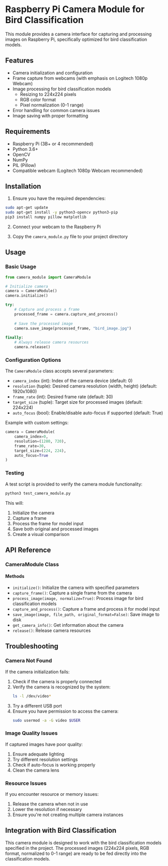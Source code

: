 # Raspberry Pi Camera Module for Bird Classification

This module provides a camera interface for capturing and processing images on Raspberry Pi, specifically optimized for bird classification models.

## Features

- Camera initialization and configuration
- Frame capture from webcams (with emphasis on Logitech 1080p Webcam)
- Image processing for bird classification models
  - Resizing to 224x224 pixels
  - RGB color format
  - Pixel normalization (0-1 range)
- Error handling for common camera issues
- Image saving with proper formatting

## Requirements

- Raspberry Pi (3B+ or 4 recommended)
- Python 3.6+
- OpenCV
- NumPy
- PIL (Pillow)
- Compatible webcam (Logitech 1080p Webcam recommended)

## Installation

1. Ensure you have the required dependencies:

```bash
sudo apt-get update
sudo apt-get install -y python3-opencv python3-pip
pip3 install numpy pillow matplotlib
```

2. Connect your webcam to the Raspberry Pi

3. Copy the `camera_module.py` file to your project directory

## Usage

### Basic Usage

```python
from camera_module import CameraModule

# Initialize camera
camera = CameraModule()
camera.initialize()

try:
    # Capture and process a frame
    processed_frame = camera.capture_and_process()
    
    # Save the processed image
    camera.save_image(processed_frame, "bird_image.jpg")
    
finally:
    # Always release camera resources
    camera.release()
```

### Configuration Options

The `CameraModule` class accepts several parameters:

- `camera_index` (int): Index of the camera device (default: 0)
- `resolution` (tuple): Desired camera resolution (width, height) (default: 1920x1080)
- `frame_rate` (int): Desired frame rate (default: 30)
- `target_size` (tuple): Target size for processed images (default: 224x224)
- `auto_focus` (bool): Enable/disable auto-focus if supported (default: True)

Example with custom settings:

```python
camera = CameraModule(
    camera_index=0,
    resolution=(1280, 720),
    frame_rate=30,
    target_size=(224, 224),
    auto_focus=True
)
```

### Testing

A test script is provided to verify the camera module functionality:

```bash
python3 test_camera_module.py
```

This will:
1. Initialize the camera
2. Capture a frame
3. Process the frame for model input
4. Save both original and processed images
5. Create a visual comparison

## API Reference

### CameraModule Class

#### Methods

- `initialize()`: Initialize the camera with specified parameters
- `capture_frame()`: Capture a single frame from the camera
- `process_image(image, normalize=True)`: Process image for bird classification models
- `capture_and_process()`: Capture a frame and process it for model input
- `save_image(image, file_path, original_format=False)`: Save image to disk
- `get_camera_info()`: Get information about the camera
- `release()`: Release camera resources

## Troubleshooting

### Camera Not Found

If the camera initialization fails:

1. Check if the camera is properly connected
2. Verify the camera is recognized by the system:
   ```bash
   ls -l /dev/video*
   ```
3. Try a different USB port
4. Ensure you have permission to access the camera:
   ```bash
   sudo usermod -a -G video $USER
   ```

### Image Quality Issues

If captured images have poor quality:

1. Ensure adequate lighting
2. Try different resolution settings
3. Check if auto-focus is working properly
4. Clean the camera lens

### Resource Issues

If you encounter resource or memory issues:

1. Release the camera when not in use
2. Lower the resolution if necessary
3. Ensure you're not creating multiple camera instances

## Integration with Bird Classification

This camera module is designed to work with the bird classification models specified in the project. The processed images (224x224 pixels, RGB format, normalized to 0-1 range) are ready to be fed directly into the classification models.